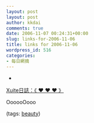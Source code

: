 ```yaml
---
layout: post
layout: post
author: kkdai
comments: true
date: 2006-11-07 00:24:31+00:00
slug: links-for-2006-11-06
title: links for 2006-11-06
wordpress_id: 516
categories:
- 每日網摘
---
```



	
  * 
		

[Xuite日誌：《  ♥ ♥ ♥ 》](http://blog.xuite.net/ilovebmilk/ABCD)


		

OooooOooo


		

(tags: [beauty](http://del.icio.us/kkdai/beauty))


	


